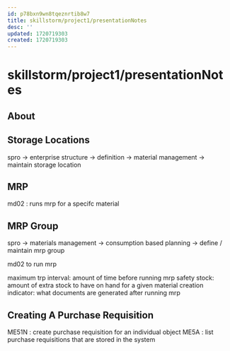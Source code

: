 ```yaml
---
id: p78bxn9wn8tqeznrtib8w7
title: skillstorm/project1/presentationNotes
desc: ''
updated: 1720719303
created: 1720719303
---
```

# skillstorm/project1/presentationNotes

## About

## Storage Locations

spro -> enterprise structure -> definition -> material management 
    -> maintain storage location

## MRP

md02 : runs mrp for a specifc material

## MRP Group

spro -> materials management -> consumption based planning -> define / maintain mrp group

md02 to run mrp

maximum trp interval:
    amount of time before running mrp
safety stock:
    amount of extra stock to have on hand for a given material
creation indicator:
    what documents are generated after running mrp

## Creating A Purchase Requisition

ME51N : create purchase requisition for an individual object
ME5A : list purchase requisitions that are stored in the system
